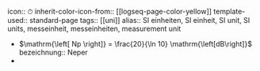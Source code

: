 icon:: ⏱
inherit-color-icon-from:: [[logseq-page-color-yellow]] 
template-used:: standard-page
tags:: [[uni]]
alias:: SI einheiten, SI einheit, SI unit, SI units, messeinheit, messeinheiten, measurement unit

- $\mathrm{\left[ Np \right]} = \frac{20}{\ln 10} \mathrm{\left[dB\right]}$
  bezeichnung:: Neper
-